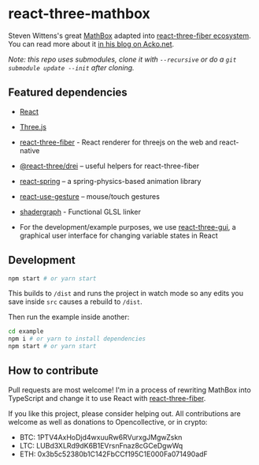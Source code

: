 # react-three-mathbox

Steven Wittens's great [MathBox](https://gitgud.io/unconed/mathbox/) adapted into [react-three-fiber ecosystem](https://github.com/pmndrs/react-three-fiber). You can read more about it [in his blog on Acko.net](http://acko.net/blog/mathbox2/).

*Note: this repo uses submodules, clone it with `--recursive` or do a `git submodule update --init` after cloning.*

## Featured dependencies

* [React](https://reactjs.org/)
* [Three.js](https://threejs.org/)
* [react-three-fiber](https://github.com/pmndrs/react-three-fiber) - React renderer for threejs on the web and react-native
* [@react-three/drei](https://github.com/react-spring/drei) – useful helpers for react-three-fiber
* [react-spring](https://github.com/react-spring/react-spring) – a spring-physics-based animation library
* [react-use-gesture](https://github.com/react-spring/react-use-gesture) – mouse/touch gestures
* [shadergraph](https://github.com/unconed/shadergraph) - Functional GLSL linker

* For the development/example purposes, we use [react-three-gui](https://github.com/birkir/react-three-gui), a graphical user interface for changing variable states in React

## Development

```bash
npm start # or yarn start
```

This builds to `/dist` and runs the project in watch mode so any edits you save inside `src` causes a rebuild to `/dist`.

Then run the example inside another:

```bash
cd example
npm i # or yarn to install dependencies
npm start # or yarn start
```

## How to contribute

Pull requests are most welcome! I'm in a process of rewriting MathBox into TypeScript and change it to use React with [react-three-fiber](https://github.com/pmndrs/react-three-fiber).

If you like this project, please consider helping out. All contributions are welcome as well as donations to Opencollective, or in crypto:

- BTC: 1PTV4AxHoDjd4wxuuRw6RVurxgJMgwZskn
- LTC: LUBd3XLRd9dK6B1EVrsnFnaz8cGCeDgwWq
- ETH: 0x3b5c52380b1C142FbCCf195C1E000Fa071490adF

